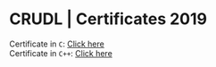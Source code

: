 # CRUDL | Certificates 2019

Certificate in <code>C</code>: [Click here](https://res.cloudinary.com/ds3feevzv/image/upload/v1626687809/c_certificate_kqcaus.jpg) </br>
Certificate in <code>C++</code>: [Click here](https://res.cloudinary.com/ds3feevzv/image/upload/v1626695179/%D0%9D%D0%B8%D0%BA%D0%BE%D0%BB%D0%B0_%D0%98%D0%BB%D0%B8%D0%B5%D0%B2_armunb_page-0001_nnl0eu.jpg)
